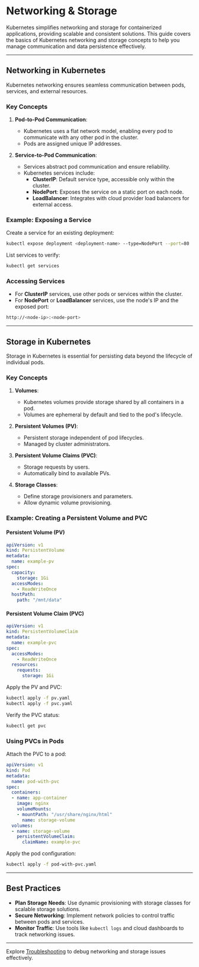 # Networking & Storage

Kubernetes simplifies networking and storage for containerized applications, providing scalable and consistent solutions. This guide covers the basics of Kubernetes networking and storage concepts to help you manage communication and data persistence effectively.

---

## Networking in Kubernetes

Kubernetes networking ensures seamless communication between pods, services, and external resources.

### Key Concepts

1. **Pod-to-Pod Communication**:
   - Kubernetes uses a flat network model, enabling every pod to communicate with any other pod in the cluster.
   - Pods are assigned unique IP addresses.

2. **Service-to-Pod Communication**:
   - Services abstract pod communication and ensure reliability.
   - Kubernetes services include:
     - **ClusterIP**: Default service type, accessible only within the cluster.
     - **NodePort**: Exposes the service on a static port on each node.
     - **LoadBalancer**: Integrates with cloud provider load balancers for external access.

### Example: Exposing a Service

Create a service for an existing deployment:

```bash
kubectl expose deployment <deployment-name> --type=NodePort --port=80
```

List services to verify:

```bash
kubectl get services
```

### Accessing Services

- For **ClusterIP** services, use other pods or services within the cluster.
- For **NodePort** or **LoadBalancer** services, use the node's IP and the exposed port:

```bash
http://<node-ip>:<node-port>
```

---

## Storage in Kubernetes

Storage in Kubernetes is essential for persisting data beyond the lifecycle of individual pods.

### Key Concepts

1. **Volumes**:
   - Kubernetes volumes provide storage shared by all containers in a pod.
   - Volumes are ephemeral by default and tied to the pod's lifecycle.

2. **Persistent Volumes (PV)**:
   - Persistent storage independent of pod lifecycles.
   - Managed by cluster administrators.

3. **Persistent Volume Claims (PVC)**:
   - Storage requests by users.
   - Automatically bind to available PVs.

4. **Storage Classes**:
   - Define storage provisioners and parameters.
   - Allow dynamic volume provisioning.

### Example: Creating a Persistent Volume and PVC

#### Persistent Volume (PV)

```yaml
apiVersion: v1
kind: PersistentVolume
metadata:
  name: example-pv
spec:
  capacity:
    storage: 1Gi
  accessModes:
    - ReadWriteOnce
  hostPath:
    path: "/mnt/data"
```

#### Persistent Volume Claim (PVC)

```yaml
apiVersion: v1
kind: PersistentVolumeClaim
metadata:
  name: example-pvc
spec:
  accessModes:
    - ReadWriteOnce
  resources:
    requests:
      storage: 1Gi
```

Apply the PV and PVC:

```bash
kubectl apply -f pv.yaml
kubectl apply -f pvc.yaml
```

Verify the PVC status:

```bash
kubectl get pvc
```

### Using PVCs in Pods

Attach the PVC to a pod:

```yaml
apiVersion: v1
kind: Pod
metadata:
  name: pod-with-pvc
spec:
  containers:
  - name: app-container
    image: nginx
    volumeMounts:
    - mountPath: "/usr/share/nginx/html"
      name: storage-volume
  volumes:
  - name: storage-volume
    persistentVolumeClaim:
      claimName: example-pvc
```

Apply the pod configuration:

```bash
kubectl apply -f pod-with-pvc.yaml
```

---

## Best Practices

- **Plan Storage Needs**: Use dynamic provisioning with storage classes for scalable storage solutions.
- **Secure Networking**: Implement network policies to control traffic between pods and services.
- **Monitor Traffic**: Use tools like `kubectl logs` and cloud dashboards to track networking issues.

---

Explore [Troubleshooting](troubleshooting.md) to debug networking and storage issues effectively.

